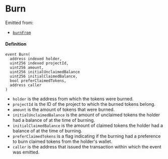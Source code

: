 # Burn

Emitted from:

* [`burnFrom`](/docs/dev/v3/api/contracts/jbtokenstore/write/burnfrom.md)

#### Definition

```
event Burn(
  address indexed holder,
  uint256 indexed projectId,
  uint256 amount,
  uint256 initialUnclaimedBalance
  uint256 initialClaimedBalance,
  bool preferClaimedTokens,
  address caller
)
```

* `holder` is the address from which the tokens were burned.
* `projectId` is the ID of the project to which the burned tokens belong.
* `amount` is the amount of tokens that were burned.
* `initialUnclaimedBalance` is the amount of unclaimed tokens the holder had a balance of at the time of burning.
* `initialClaimedBalance` is the amount of claimed tokens the holder had a balance of at the time of burning.
* `preferClaimedTokens` is a flag indicating if the burning had a preference to burn claimed tokens from the holder's wallet.
* `caller` is the address that issued the transaction within which the event was emitted.
